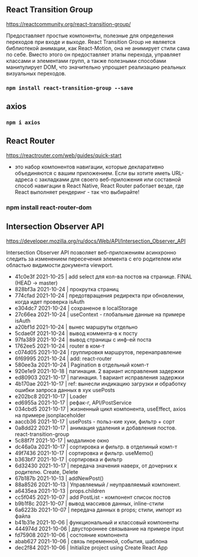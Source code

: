 ## React Transition Group

https://reactcommunity.org/react-transition-group/

Предоставляет простые компоненты, полезные для определения переходов при входе и выходе. React Transition Group не является библиотекой анимации, как React-Motion, она не анимирует стили сама по себе. Вместо этого он предоставляет этапы перехода, управляет классами и элементами групп, а также полезными способами манипулирует DOM, что значительно упрощает реализацию реальных визуальных переходов.

### `npm install react-transition-group --save`

## axios

### `npm i axios`

## React Router

https://reactrouter.com/web/guides/quick-start

- это набор компонентов навигации, которые декларативно объединяются с вашим приложением. Если вы хотите иметь URL-адреса с закладками для своего веб-приложения или составной способ навигации в React Native, React Router работает везде, где React выполняет рендеринг - так что выбирайте!

### npm install react-router-dom

## Intersection Observer API

https://developer.mozilla.org/ru/docs/Web/API/Intersection_Observer_API

Intersection Observer API позволяет веб-приложениям асинхронно следить за изменением пересечения элемента с его родителем или областью видимости документа viewport.

- 41c0e3f 2021-10-25 | add select для кол-ва постов на странице. FINAL (HEAD -> master)
- 828bf3a 2021-10-24 | прокрутка страниц
- 774cfad 2021-10-24 | предотвращения редиректа при обновлении, когда идет проверка isAuth
- e304dc7 2021-10-24 | сохраненое в localStorage
- 27c66ea 2021-10-24 | useContext - глобальные данные на примере isAuth
- a20bf1d 2021-10-24 | вынес маршруты отдельно
- 5cdae0f 2021-10-24 | вывод коммента-в к посту
- 97fa389 2021-10-24 | вывод страницы с инф-ей поста
- 1762ee5 2021-10-24 | router в ком-т
- c074d05 2021-10-24 | группировкя маршрутов, перенаправление
- 6f69995 2021-10-24 | add: react-router
- 580ee3a 2021-10-24 | Pagination в отдельный комп-т
- 920e1e9 2021-10-18 | пагинация. 2 вариант исправления задержки
- ed80903 2021-10-17 | пагинация. 1 вариант исправления задержки
- 4b170ae 2021-10-17 | ref: вынесли индикацию загрузки и обработку ошибки запроса данных в хук usePosts
- e202bc8 2021-10-17 | Loader
- ed6955a 2021-10-17 | рефак-г, API/PostService
- 034cbd5 2021-10-17 | жизненный цикл компонента, useEffect, axios на примере jsonplaceholder
- aaccb36 2021-10-17 | usePosts - польз-кие хуки, фильтр + сорт
- 0a8dd22 2021-10-17 | анимация удаления и добавления постов. react-transition-group
- 5c88f7f 2021-10-17 | модалиное окно
- dc46a0a 2021-10-17 | сортировка и фильтр. в отделиный комп-т
- 49f7436 2021-10-17 | сортировка и фильтр. useMemo()
- b363bf7 2021-10-17 | сортировка и фильтр
- 6d32430 2021-10-17 | передача значения наверх, от дочерних к родителю. Create, Delete
- 67b187b 2021-10-13 | addNewPost()
- 88a8526 2021-10-13 | Управляемый / неуправляемый компонент.
- a6435ea 2021-10-13 | props.children
- cc5f045 2021-10-07 | add PostList - компонент список постов
- b9b1f8c 2021-10-07 | вывод массивов данных, inline-стили
- 6a6223b 2021-10-07 | передача данных в props; стили, импорт из файла
- b41b31e 2021-10-06 | функциональный и классовый компоненты
- 444974d 2021-10-06 | двустороннее связывание на примере input
- fd75908 2021-10-06 | состояние компонента
- abab627 2021-10-06 | связь переменной, события, шаблона
- dec2f84 2021-10-06 | Initialize project using Create React App
